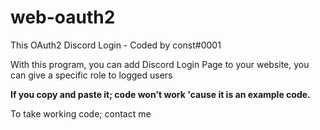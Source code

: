 # web-oauth2

This OAuth2 Discord Login - Coded by const#0001

With this program, you can add Discord Login Page to your website, you can give a specific role to logged users

**If you copy and paste it; code won't work 'cause it is an example code.**

To take working code; contact me
